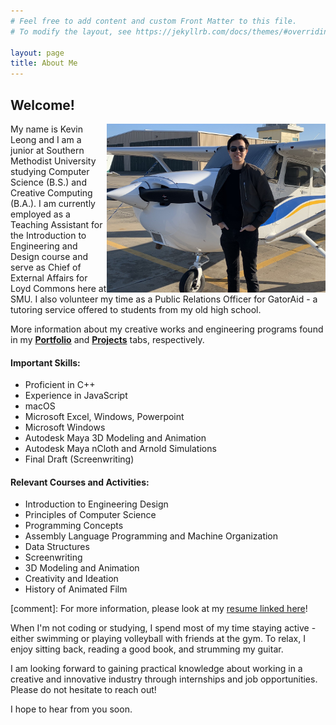 ```yaml
---
# Feel free to add content and custom Front Matter to this file.
# To modify the layout, see https://jekyllrb.com/docs/themes/#overriding-theme-defaults

layout: page
title: About Me
---
```

## Welcome!

<img align="right" src="/assets/Plane_Pic.jpg" style="width:350px;"/>

My name is Kevin Leong and I am a junior at Southern Methodist University studying Computer Science (B.S.) and Creative Computing (B.A.). I am currently employed as a Teaching Assistant for the Introduction to Engineering and Design course and serve as Chief of External Affairs for Loyd Commons here at SMU. I also volunteer my time as a Public Relations Officer for GatorAid - a tutoring service offered to students from my old high school.

More information about my creative works and engineering programs found in my <a href="portfolioPage.html">**Portfolio**</a> and <a href="projectPage.html">**Projects**</a> tabs, respectively. 

#### Important Skills: 
* Proficient in C++
* Experience in JavaScript
* macOS
* Microsoft Excel, Windows, Powerpoint
* Microsoft Windows
* Autodesk Maya 3D Modeling and Animation
* Autodesk Maya nCloth and Arnold Simulations
* Final Draft (Screenwriting)

#### Relevant Courses and Activities:
* Introduction to Engineering Design
* Principles of Computer Science
* Programming Concepts
* Assembly Language Programming and Machine Organization
* Data Structures
* Screenwriting
* 3D Modeling and Animation
* Creativity and Ideation
* History of Animated Film

[comment]: For more information, please look at my [resume linked here]({{site.baseurl}}/resume/)!

When I'm not coding or studying, I spend most of my time staying active - either swimming or playing volleyball with friends at the gym. To relax, I enjoy sitting back, reading a good book, and strumming my guitar. 

I am looking forward to gaining practical knowledge about working in a creative and innovative industry through internships and job opportunities. Please do not hesitate to reach out!

I hope to hear from you soon.